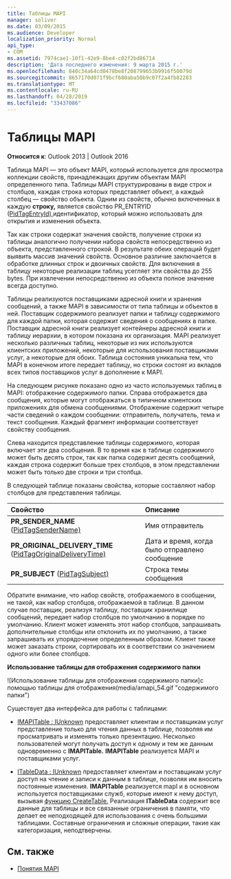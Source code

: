 ```yaml
---
title: Таблицы MAPI
manager: soliver
ms.date: 03/09/2015
ms.audience: Developer
localization_priority: Normal
api_type:
- COM
ms.assetid: 7974cae1-10f1-42e9-8be4-c02f2bd86714
description: 'Дата последнего изменения: 9 марта 2015 г.'
ms.openlocfilehash: 840c34a64cd0478be8f208799653b9916f50079d
ms.sourcegitcommit: 8657170d071f9bcf680aba50b9c07f2a4fb82283
ms.translationtype: MT
ms.contentlocale: ru-RU
ms.lasthandoff: 04/28/2019
ms.locfileid: "33437086"
---
```

# <a name="mapi-tables"></a>Таблицы MAPI
  
**Относится к**: Outlook 2013 | Outlook 2016 
  
Таблица MAPI — это объект MAPI, который используется для просмотра коллекции свойств, принадлежащих другим объектам MAPI определенного типа. Таблицы MAPI структурированы в виде строк и столбцов, каждая строка которых представляет объект, а каждый столбец — свойство объекта. Одним из свойств, обычно включенных в каждую **строку,** является свойство PR_ENTRYID ([PidTagEntryId),](pidtagentryid-canonical-property.md)идентификатор, который можно использовать для открытия и изменения объекта. 
  
Так как строки содержат значения свойств, получение строки из таблицы аналогично получении набора свойств непосредственно из объекта, представленного строкой. В результате обеих операций будет выявить массив значений свойств. Основное различие заключается в обработке длинных строк и двоичных свойств. Для включения в таблицу некоторые реализации таблиц усегляет эти свойства до 255 bytes. При извлечении непосредственно из объекта полное значение всегда доступно.
  
Таблицы реализуются поставщиками адресной книги и хранения сообщений, а также MAPI в зависимости от типа таблицы и объектов в ней. Поставщик содержимого реализует папки и таблицу содержимого для каждой папки, которая содержит сведения о сообщениях в папке. Поставщик адресной книги реализует контейнеры адресной книги и таблицу иерархии, в котором показана их организация. MAPI реализует несколько различных таблиц, некоторые из них используются клиентских приложений, некоторые для использования поставщиками услуг, а некоторые для обоих. Таблица состояния уникальна тем, что MAPI в конечном итоге передает таблицу, но строки состоят из вкладов всех типов поставщиков услуг в дополнение к MAPI. 
  
На следующем рисунке показано одно из часто используемых таблиц в MAPI: отображение содержимого папки. Справа отображается два сообщения, которые могут отображаться в типичном клиентских приложениях для обмена сообщениями. Отображение содержит четыре части сведений о каждом сообщении: отправитель, получатель, тема и текст сообщения. Каждый фрагмент информации соответствует свойству сообщения.
  
Слева находится представление таблицы содержимого, которая включает эти два сообщения. В то время как в таблице содержимого может быть десять строк, так как папка содержит десять сообщений, каждая строка содержит больше трех столбцов, в этом представлении может быть только две строки и три столбца.
  
В следующей таблице показаны свойства, которые составляют набор столбцов для представления таблицы.
  
|**Свойство**|**Описание**|
|:-----|:-----|
|**PR_SENDER_NAME** ([PidTagSenderName)](pidtagsendername-canonical-property.md)  <br/> |Имя отправитель  <br/> |
|**PR_ORIGINAL_DELIVERY_TIME** ([PidTagOriginalDeliveryTime)](pidtagoriginaldeliverytime-canonical-property.md)  <br/> |Дата и время, когда было отправлено сообщение  <br/> |
|**PR_SUBJECT** ([PidTagSubject)](pidtagsubject-canonical-property.md)  <br/> |Строка темы сообщения  <br/> |
   
Обратите внимание, что набор свойств, отображаемого в сообщении, не такой, как набор столбцов, отображаемой в таблице. В данном случае поставщик, реализуя таблицу, поставщик хранилище сообщений, передает набор столбцов по умолчанию в порядке по умолчанию. Клиент может изменять этот набор столбцов, запрашивать дополнительные столбцы или отклонить их по умолчанию, а также запрашивать их упорядочение определенным образом. Клиент также может заказать строки, сортировать их в соответствии со значением одного или более столбцов.
  
**Использование таблицы для отображения содержимого папки**
  
![Использование таблицы для отображения содержимого папки]с помощью таблицы для отображения(media/amapi_54.gif "содержимого папки")
  
Существует два интерфейса для работы с таблицами:
  
- [IMAPITable : IUnknown](imapitableiunknown.md) предоставляет клиентам и поставщикам услуг представление только для чтения данных в таблице, позволяя им просматривать и изменять только презентацию. Несколько пользователей могут получать доступ к одному и тем же данным одновременно с **IMAPITable.** **IMAPITable** реализуется MAPI и поставщиками услуг. 
    
- [ITableData : IUnknown](itabledataiunknown.md) предоставляет клиентам и поставщикам услуг доступ на чтение и записи к данным в таблице, позволяя им вносить постоянные изменения. **IMAPITable** реализуется mapI и в основном используется поставщиками служб, которые имеют к нему доступ, вызывая [функцию CreateTable.](createtable.md) Реализация **ITableData** содержит все данные для таблицы и все связанные ограничения в памяти, что делает ее неподходящей для использования с очень большими таблицами. Составные ограничения и сложные операции, такие как категоризация, неподтверчены. 
    
## <a name="see-also"></a>См. также

- [Понятия MAPI](mapi-concepts.md)

